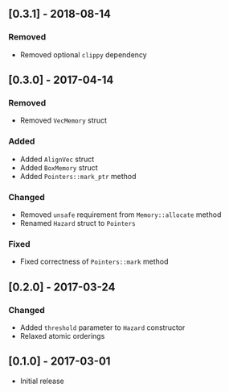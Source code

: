 ## [0.3.1] - 2018-08-14

### Removed
- Removed optional `clippy` dependency

## [0.3.0] - 2017-04-14

### Removed
- Removed `VecMemory` struct

### Added
- Added `AlignVec` struct
- Added `BoxMemory` struct
- Added `Pointers::mark_ptr` method

### Changed
- Removed `unsafe` requirement from `Memory::allocate` method
- Renamed `Hazard` struct to `Pointers`

### Fixed
- Fixed correctness of `Pointers::mark` method

## [0.2.0] - 2017-03-24

### Changed
- Added `threshold` parameter to `Hazard` constructor
- Relaxed atomic orderings

## [0.1.0] - 2017-03-01
- Initial release
